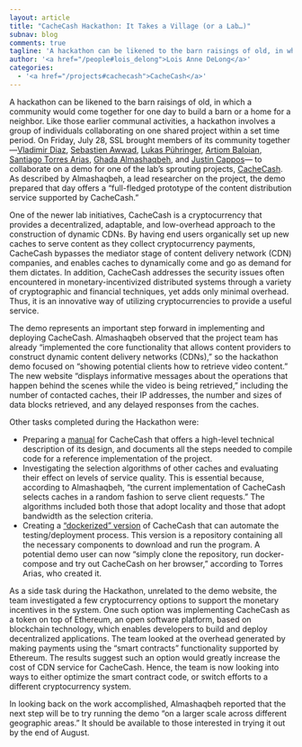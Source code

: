 ```yaml
---
layout: article
title: "CacheCash Hackathon: It Takes a Village (or a Lab…)"
subnav: blog
comments: true
tagline: 'A hackathon can be likened to the barn raisings of old, in which a community would come together for one day to build a barn or a home for a neighbor. Like those earlier communal activities, a hackathon involves a group of individuals collaborating...'
author: '<a href="/people#lois_delong">Lois Anne DeLong</a>'
categories:
  - '<a href="/projects#cachecash">CacheCash</a>'
---
```


A hackathon can be likened to the barn raisings of old, in which a community
would come together for one day to build a barn or a home for a neighbor. Like
those earlier communal activities, a hackathon involves a group of individuals
collaborating on one shared project within a set time period. On Friday, July
28, SSL brought members of its community together—<a href="/people#vlad_diaz">Vladimir Diaz</a>,
<a href="/people#sebastien_awwad">Sebastien Awwad</a>,
<a href="/people#lukas_pühringer">Lukas Pühringer</a>,
<a href="/people#artiom_baloian">Artiom Baloian</a>,
<a href="/people#santiago_torres">Santiago Torres Arias</a>, <a href="/people#ghada_almashaqbeh">Ghada Almashaqbeh</a>, and
<a href="/people#justin_cappos">Justin Cappos</a>— to collaborate on a demo for
one of the lab’s sprouting projects, <a href="/projects#cachecash">CacheCash</a>.
As described by Almashaqbeh, a lead researcher on the project, the
demo prepared that day offers a “full-fledged prototype of the content
distribution service supported by CacheCash.”  

One of the newer lab initiatives, CacheCash is a cryptocurrency that provides a
decentralized, adaptable, and low-overhead approach to the construction of
dynamic CDNs. By having end users organically set up new caches to serve
content as they collect cryptocurrency payments,  CacheCash bypasses the
mediator stage of content delivery network (CDN) companies, and enables caches
to dynamically come and go as demand for them dictates. In addition, CacheCash
addresses the security issues often encountered in monetary-incentivized
distributed systems through a variety of cryptographic and financial techniques,
yet adds only minimal overhead. Thus, it is an innovative way of utilizing
cryptocurrencies to provide a useful service.  

The demo represents an important step forward in implementing and deploying
CacheCash. Almashaqbeh observed that the project team has already “implemented
the core functionality that allows content providers to construct dynamic
content delivery networks (CDNs),” so the hackathon demo focused on “showing
potential clients how to retrieve video content.” The new website “displays
informative messages about the operations that happen behind the scenes
while the video is being retrieved,” including the number of contacted caches,
their IP addresses, the number and sizes of data blocks retrieved, and any
delayed responses from the caches.

Other tasks completed during the Hackathon were:
* Preparing a [manual](https://github.com/Cache-Cash/CacheCash/blob/master/README.md)
for CacheCash that offers a high-level technical description of its design,
and documents all the steps needed to compile code for a reference
implementation of the project.
* Investigating the selection algorithms of other caches and evaluating their
effect on levels of service quality. This is essential because, according to
Almashaqbeh, “the current implementation of CacheCash selects caches in a
random fashion to serve client requests.” The algorithms included both those
that adopt locality and those that adopt bandwidth as the selection criteria.
* Creating  a [“dockerized” version](https://github.com/SantiagoTorres/cachecash-dockerized)
of CacheCash that can automate the  testing/deployment process. This version is
a repository containing all the necessary components to download and run the
program. A potential demo user can now “simply clone the repository,
run docker-compose and try out CacheCash on her browser,” according to
Torres Arias, who created it.

As a side task during the Hackathon, unrelated to the demo website, the team
investigated a few cryptocurrency options to support the monetary incentives
in the system. One such option was implementing CacheCash as a token on top of
Ethereum, an open software platform, based on blockchain technology, which
enables developers to build and deploy decentralized applications. The team
looked at the overhead generated by making payments using the “smart contracts”
functionality supported by Ethereum. The results suggest such an option would
greatly increase the cost of CDN service for CacheCash. Hence, the team is now
looking into ways to either optimize the smart contract code, or switch efforts
to a different cryptocurrency system.

In looking back on the work accomplished, Almashaqbeh reported that the next
step will be to try running the demo “on a larger scale across different
geographic areas.” It should be available to those interested in trying it out
by the end of August.
